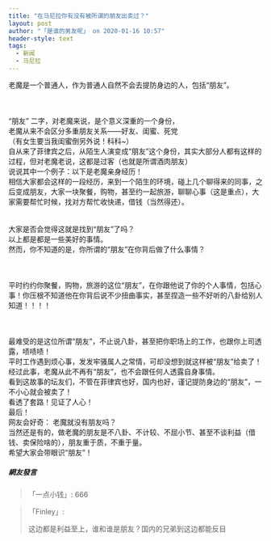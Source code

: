 ```yaml
---
title: "在马尼拉你有没有被所谓的朋友出卖过？"
layout: post
author: "「是谁的男友呢」 on 2020-01-16 10:57"
header-style: text
tags:
  - 新闻
  - 马尼拉
---
```


老魔是一个普通人，作为普通人自然不会去提防身边的人，包括“朋友”。
<br>
<br>
<br>
<br>
“朋友” 二字，对老魔来说，是个意义深重的一个身份，
<br>
老魔从来不会区分多重朋友关系——好友、闺蜜、死党
<br>
（有女生要当我闺蜜倒另外说！科科~）
<br>
自从来了菲律宾之后，从陌生人演变成“朋友”这个身份，其实大部分人都有这样的过程，但对老魔老说，这都是过客（也就是所谓酒肉朋友）
<br>
说说其中一个例子：以下是老魔亲身经历！
<br>
相信大家都会这样的一段经历，来到一个陌生的环境，碰上几个聊得来的同事，之后变成朋友，大家一块聚餐，购物，甚至约一起旅游，聊聊心事（这是重点），大家需要帮忙时候，找对方帮忙收快递，借钱（当然得还）。
<br>
<br>
<br>
大家是否会觉得这就是找到“朋友”了吗？
<br>
以上都是都是一些美好的事情。
<br>
然而，你不知道的是，你所谓的“朋友”在你背后做了什么事情？
<br>
<br>
<br>
<br>
平时约约你聚餐，购物，旅游的这位“朋友”，在你跟他说了你的个人事情，包括心事！你压根不知道他在你背后说不少扭曲事实，甚至捏造一些不好听的八卦给别人知道！！！！
<br>
<br>
<br>
<br>
最难受的是这位所谓“朋友”，不止说八卦，甚至把你职场上的工作，也跟你上司透露，啧啧啧！
<br>
平时工作遇到烦心事，发发牢骚属人之常情，可却没想到就这样被“朋友”给卖了！
<br>
经过此事，老魔从此不再有“朋友”，也不会跟任何人透露自身事情。
<br>
看到这故事的坛友们，不管在菲律宾也好，国内也好，谨记提防身边的“朋友”，一不小心就会被卖了！
<br>
看透了套路！见证了人心！
<br>
最后！
<br>
网友会好奇：
老魔就没有朋友吗？
<br>
当然还是有的，做老魔的朋友是不八卦、不计较、不屈小节、甚至不谈利益（借钱、卖保险啥的），朋友重于质，不重于量。
<br>
希望大家会带眼识“朋友”！
<input type="hidden" value="菲乐园提供"><br>

##### 網友發言 
> 「一点小钱」:
> 666

> 「Finley」:
> <p>这边都是利益至上，谁和谁是朋友？国内的兄弟到这边都能反目</p>


